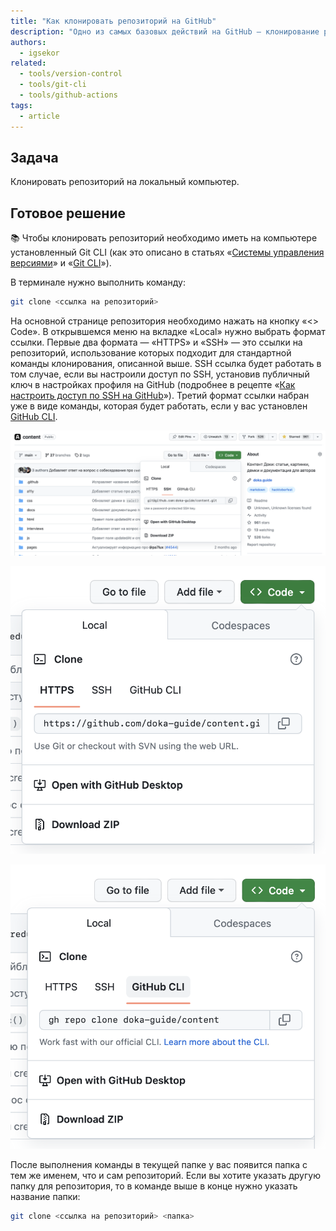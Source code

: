 ```yaml
---
title: "Как клонировать репозиторий на GitHub"
description: "Одно из самых базовых действий на GitHub — клонирование репозитория."
authors:
  - igsekor
related:
  - tools/version-control
  - tools/git-cli
  - tools/github-actions
tags:
  - article
---
```


## Задача

Клонировать репозиторий на локальный компьютер.

## Готовое решение

<aside>

📚 Чтобы клонировать репозиторий необходимо иметь на компьютере установленный Git CLI (как это описано в статьях «[Системы управления версиями](/tools/version-control/)» и «[Git CLI](/tools/git-cli/)»).

</aside>

В терминале нужно выполнить команду:

```bash
git clone <ссылка на репозиторий>
```

На основной странице репозитория необходимо нажать на кнопку «\<\> Code». В открывшемся меню на вкладке «Local» нужно выбрать формат ссылки. Первые два формата — «HTTPS» и «SSH» — это ссылки на репозиторий, использование которых подходит для стандартной команды клонирования, описанной выше. SSH ссылка будет работать в том случае, если вы настроили доступ по SSH, установив публичный ключ в настройках профиля на GitHub (подробнее в рецепте «[Как настроить доступ по SSH на GitHub](/recipes/github-add-ssh-access/)»). Третий формат ссылки набран уже в виде команды, которая будет работать, если у вас установлен [GitHub CLI](https://cli.github.com/).

![Клонирование репозитория. Ссылка для клонирования по протоколу SSH. Описание выше.](images/git-clone-ssh-link.png)

![Клонирование репозитория. Ссылка для клонирования по протоколу HTTPS. Описание выше.](images/git-clone-https-link.png)

![Клонирование репозитория. Ссылка для клонирования с помощью утилиты GitHu CLI. Описание выше.](images/git-clone-github-link.png)

После выполнения команды в текущей папке у вас появится папка с тем же именем, что и сам репозиторий. Если вы хотите указать другую папку для репозитория, то в команде выше в конце нужно указать название папки:

```bash
git clone <ссылка на репозиторий> <папка>
```
